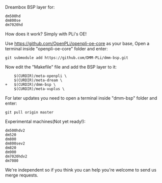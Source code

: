 Dreambox BSP layer for:
```
dm500hd
dm800se
dm7020hd
```
How does it work? Simply with PLi's OE!

Use https://github.com/OpenPLi/openpli-oe-core as your base, Open a terminal inside "openpli-oe-core" folder and enter:
```
git submodule add https://github.com/DMM-PLi/dmm-bsp.git
```
Now edit the "Makefile" file and add the BSP layer to it:
```
	$(CURDIR)/meta-openpli \
	$(CURDIR)/meta-dream \
+	$(CURDIR)/dmm-bsp \
	$(CURDIR)/meta-vuplus \
```
For later updates you need to open a terminal inside "dmm-bsp" folder and enter:
```
git pull origin master
```
Experimental machines(Not yet ready!):
```
dm500hdv2
dm520
dm800
dm800sev2
dm820
dm900
dm7020hdv2
dm7080
```
We're independent so if you think you can help you're welcome to send us merge requests.

